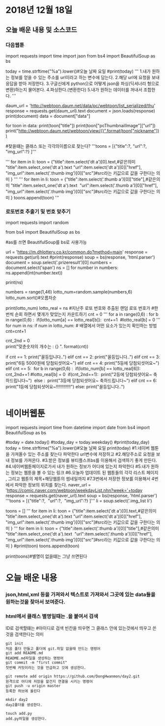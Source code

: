 # 2018년 12월 18일

## 오늘 배운 내용 및 소스코드

### 다음웹툰

import requests
import time
import json
from bs4 import BeautifulSoup as bs

today = time.strftime("%a").lower()#오늘 날짜 요일
#print(today)
'''
1.내가 원하는 정보를 얻을 수 있는 주소를 url이라고 하는 변수에 담는다.
2.해당 url에 요청을 보내 응답을 받아 저장한다.
3.구글신에게 python으로 어떻게 json을 파싱(딕셔너리 형으로 변환)하는지 물어본다.
4.파싱한다.(변환한다)
5.내가 원하는 데이터를 꺼내서 조합한다.
'''

daum_url = 'http://webtoon.daum.net/data/pc/webtoon/list_serialized/thu'
response = requests.get(daum_url).text
document = json.loads(response)
print(document)
data = document["data"]

for toon in data:
  print(toon["title"])
  print(toon["pcThumbnailImage"]["url"])
  print("http://webtoon.daum.net/webtoon/view/{}".format(toon["nickname"]))

#찾을떄는 클래스 또는 각각의이름으로 찾는다?
'''toons = [{"title":?,
​         "url":?,
​         "img_url":?}
]'''

'''
for item in li:
  toon = {"title":item.select('dt a')[0].text,#같은의미 "title":item.select_one('dt a').text
​          "url":item.select('dt a')[0]["href"],
​          "img_url":item.select('.thumb img')[0]["src"]#src라는 키값으로 값을 구한다는 의미
  }
  '''
'''
for item in li:
  toon = {"title":item.select('.thumb a')[0]["title"],#같은의미 "title":item.select_one('dt a').text
​          "url":item.select('.thumb a')[0]["href"],
​          "img_url":item.select('.thumb img')[0]["src"]#src라는 키값으로 값을 구한다는 의미
  }
  toons.append(toon)
'''

### 로또번호 추출기 및 번호 맞추기

import requests
import random

from bs4 import BeautifulSoup as bs

#as를 쓰면 BeautifulSoup를 bs로 사용가능

url = 'https://m.dhlottery.co.kr/common.do?method=main'
response = requests.get(url).text
#print(response)
soup = bs(response, 'html.parser')
document = soup.select('.prizeresult')[0]
numbers = document.select('span')
ns = []
for number in numbers:
  ns.append(int(number.text))

print(ns)

numbers = range(1,46)
lotto_num=random.sample(numbers,6)
lotto_num.sort()#오름차순

print(lotto_num)
lotto_real = ns
#지난주 로또 번호와 추출된 랜덤 로또 번호가
#한번씩 순회 하면서 몇개가 맞았는지 카운트하기
cnt = 0
'''
for a in range(0,6) : 
  for b in range(0,6) :
​    if(lotto_num[a] == lotto_real[b]):
​      cnt+=1
​      #lotto_real[b] = 0
'''   
for num in ns:
  if num in lotto_num: # 배열에서 어떤 요소가 있는지 확인하는 방법
​    cnt=cnt+1
​      


cnt_2nd = 0
​      
print("맞춘숫자의 개수는 : {} ". format(cnt))

if cnt == 1:
  print("꼴등입니다..")
elif cnt == 2:
  print("꼴등입니다..")
elif cnt == 3:
  print("6등 5000원에 당첨되셧어요~")
elif cnt == 4:
  print("5등에 당첨되셧어요~")
elif cnt == 5:
​    for b in range(0,6) :
​      if(lotto_num[b] == lotto_real[6]):
​        cnt_2nd+=1
​        #lotto_real[b] = 0
​      if(cnt_2nd==1):
​        print("2등에 당첨되셧어요~ 축하드립니다~")
​      else : 
​        print("3등에 당첨되셧어요~ 축하드립니다~")
elif cnt == 6:
​      print("1등에 당첨되셧어요~!!!!!!!!!!!!")
else:
​    print("꼴등입니다..")
​      
​    

# 네이버웹툰

import requests
import time
from datetime import date
from bs4 import BeautifulSoup as bs

#today = date.today()
#today_day = today.weekday()
#print(today_day)
today = time.strftime("%a").lower()#오늘 날짜 요일
print(today)
#1.네이버 웹툰을 가져올수 있는 주소를 찾는다 파악한다 url변수에 저장하고
#2.해당주소로 요청을 보내 정보를 가져온다.
#3.받은 정보를 뷰티플스프bs를 이용해서 검색하기 좋게 만든다.
#4.네이버웹툰페이지로가서 내가 원하는 정보가 어디에 있는지 파악한다
#5.내가 원하는 정보는 웹툰을 볼 수 있는 링크
#6.오늘자 업데이트 된 웹툰들의 각각 리스트 페이지 , 그리고 웹툰의 제목+해당웹툰의 썸네일까지
#7.3번에서 저장한 정보를 이용해서 4번에서 파악한 정보의 위치를 찾는다.
naver_url = 'https://comic.naver.com/webtoon/weekdayList.nhn?week='+today
response = requests.get(naver_url).text
soup = bs(response, 'html.parser')
'''toons = [{"title":?,
​         "url":?,
​         "img_url":?}
]'''
li = soup.select('.img_list li')

toons = []
'''
for item in li:
  toon = {"title":item.select('dt a')[0].text,#같은의미 "title":item.select_one('dt a').text
​          "url":item.select('dt a')[0]["href"],
​          "img_url":item.select('.thumb img')[0]["src"]#src라는 키값으로 값을 구한다는 의미
  }
  '''
for item in li:
  toon = {"title":item.select('.thumb a')[0]["title"],#같은의미 "title":item.select_one('dt a').text
​          "url":item.select('.thumb a')[0]["href"],
​          "img_url":item.select('.thumb img')[0]["src"]#src라는 키값으로 값을 구한다는 의미
  }
  #print(toon)
  toons.append(toon)


print(toons)#별명이 없을떄는 그냥 쓰면된다



# 오늘 배운 내용

### json,html,xml 등을 가져와서 텍스트로 가져와서 그곳에 있는 data들을 원하는것을 찾아서 보여준다.

### html에서 클래스 별명일때는 .을 붙여서 검색
ID로 검색할떄는 #아이디로 검색
빈칸을 띄우면 그 클래스 안에 있는것에서 띄우고 쓴 것을 검색한다는 의미

```
git init
처음 폴더 만들고 폴더에 git.파일 없을때 만드는 명령어
git add README.md
README.md파일을 생성하는 명령어
git commit -m "first commit"
첫번째 커밋이라는 것을 언급하고 깃에 생성한다.

git remote add origin https://github.com/DongHwanmon/day2.git
원격으로 어디에 저장을 할건지 연결을 시키는 명령어
git push -u origin master
등록한 허브에 올린다

mkdir day2
day2폴더를 생성한다.

touch add.py
add.py파일을 생성한다.
```



